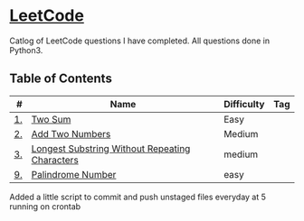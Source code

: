 # [LeetCode](https://leetcode.com/kedington/)
Catlog of LeetCode questions I have completed. All questions done in Python3.

## Table of Contents

| # | Name | Difficulty | Tag | 
|--:|------|------------|-----|
| [1.](https://leetcode.com/problems/reverse-integer/) | [Two Sum](/easy/twoSum.py)| Easy | |
| [2.](https://leetcode.com/problems/add-two-numbers/) | [Add Two Numbers](/medium/addTwoNumbers.py)| Medium | |
| [3.](https://leetcode.com/problems/longest-substring-without-repeating-characters/) | [Longest Substring Without Repeating Characters](medium/lengthOfLongest.py) | medium | |
| [9.](https://leetcode.com/problems/palindrome-number/) | [Palindrome Number](/easy/palindromeNumber.py)| easy | |

Added a little script to commit and push unstaged files everyday at 5 running on crontab
